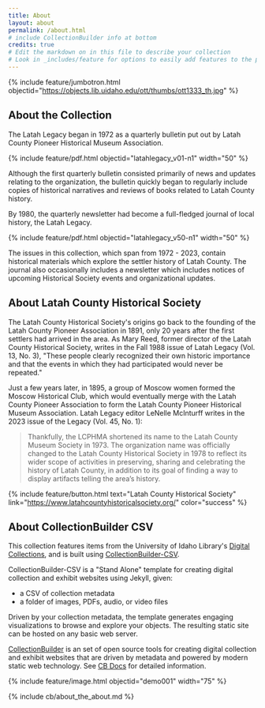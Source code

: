 ```yaml
---
title: About
layout: about
permalink: /about.html
# include CollectionBuilder info at bottom
credits: true
# Edit the markdown on in this file to describe your collection
# Look in _includes/feature for options to easily add features to the page
---
```

{% include feature/jumbotron.html objectid="https://objects.lib.uidaho.edu/ott/thumbs/ott1333_th.jpg" %} 

## About the Collection
The Latah Legacy began in 1972 as a quarterly bulletin put out by Latah County Pioneer Historical Museum Association. 

{% include feature/pdf.html objectid="latahlegacy_v01-n1" width="50" %}

Although the first quarterly bulletin consisted primarily of news and updates relating to the organization, the bulletin quickly began to regularly include copies of historical narratives and reviews of books related to Latah County history. 

By 1980, the quarterly newsletter had become a full-fledged journal of local history, the Latah Legacy. 

{% include feature/pdf.html objectid="latahlegacy_v50-n1" width="50" %}

The issues in this collection, which span from 1972 - 2023, contain historical materials which explore the settler history of Latah County. The journal also occasionally includes a newsletter which includes notices of upcoming Historical Society events and organizational updates.

## About Latah County Historical Society
The Latah County Historical Society's origins go back to the founding of the Latah County Pioneer Association in 1891, only 20 years after the first settlers had arrived in the area. As Mary Reed, former director of the Latah County Historical Society, writes in the Fall 1988 issue of Latah Legacy (Vol. 13, No. 3), "These people clearly recognized their own historic importance and that the events in which they had participated would never be repeated."

Just a few years later, in 1895, a group of Moscow women formed the Moscow Historical Club, which would eventually merge with the Latah County Pioneer Association to form the Latah County Pioneer Historical Museum Association. Latah Legacy editor LeNelle McInturff writes in the 2023 issue of the Legacy (Vol. 45, No. 1):

> Thankfully, the LCPHMA shortened its name to the Latah County Museum Society in 1973. 
> The organization name was officially changed to the Latah County Historical Society in 1978 
> to reflect its wider scope of activities in preserving, sharing and celebrating the history of Latah County,
> in addition to its goal of finding a way to display artifacts telling the area’s history. 


{% include feature/button.html text="Latah County Historical Society" link="https://www.latahcountyhistoricalsociety.org/" color="success" %}


## About CollectionBuilder CSV

This collection features items from the University of Idaho Library's [Digital Collections](https://www.lib.uidaho.edu/digital/), and is built using [CollectionBuilder-CSV](https://github.com/CollectionBuilder/collectionbuilder-csv).

CollectionBuilder-CSV is a "Stand Alone" template for creating digital collection and exhibit websites using Jekyll, given:

- a CSV of collection metadata
- a folder of images, PDFs, audio, or video files

Driven by your collection metadata, the template generates engaging visualizations to browse and explore your objects.
The resulting static site can be hosted on any basic web server.

[CollectionBuilder](https://github.com/CollectionBuilder/) is an set of open source tools for creating digital collection and exhibit websites that are driven by metadata and powered by modern static web technology.
See [CB Docs](https://collectionbuilder.github.io/cb-docs/) for detailed information.

{% include feature/image.html objectid="demo001" width="75" %} 

<!-- IMPORTANT!!! DELETE this comment and the include below when you are finished editing this page for your collection. The include below introduces about page features. They will show up on your collection's about page until you delete it.  -->
{% include cb/about_the_about.md %} 
